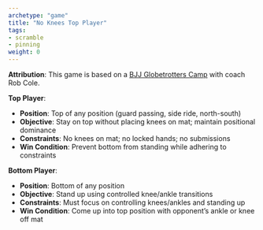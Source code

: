 ```yaml
---
archetype: "game"
title: "No Knees Top Player"
tags: 
- scramble
- pinning
weight: 0
---
```


**Attribution**: This game is based on a [BJJ Globetrotters Camp](https://www.youtube.com/watch?v=GsaDeiRO7s8) with coach Rob Cole.

**Top Player**:
  * **Position**: Top of any position (guard passing, side ride, north-south)
  * **Objective**: Stay on top without placing knees on mat; maintain positional dominance
  * **Constraints**: No knees on mat; no locked hands; no submissions
  * **Win Condition**: Prevent bottom from standing while adhering to constraints

**Bottom Player**:
  * **Position**: Bottom of any position
  * **Objective**: Stand up using controlled knee/ankle transitions
  * **Constraints**: Must focus on controlling knees/ankles and standing up
  * **Win Condition**: Come up into top position with opponent’s ankle or knee off mat
